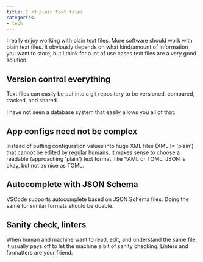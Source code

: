 ```yaml
---
title: I <3 plain text files
categories:
- tech
---
```

I really enjoy working with plain text files. More software should work with plain text files. It obviously depends on what kind/amount of information you want to store, but I think for a lot of use cases text files are a very good solution.

## Version control everything

Text files can easily be put into a git repository to be versioned, compared, tracked, and shared.

I have not seen a database system that easily allows you all of that.

## App configs need not be complex

Instead of putting configuration values into huge XML files (XML != 'plain') that cannot be edited by regular humans, it makes sense to choose a readable (approaching 'plain') text format, like YAML or TOML. JSON is okay, but not as nice as TOML.

## Autocomplete with JSON Schema

VSCode supports autocomplete based on JSON Schema files. Doing the same for similar formats should be doable.

## Sanity check, linters

When human and machine want to read, edit, and understand the same file, it usually pays off to let the machine a bit of sanity checking. Linters and formatters are your friend.
